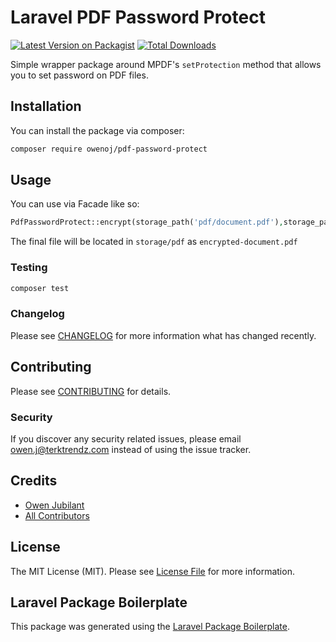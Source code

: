 # Laravel PDF Password Protect

[![Latest Version on Packagist](https://img.shields.io/packagist/v/owenoj/pdf-password-protect.svg?style=flat-square)](https://packagist.org/packages/owenoj/pdf-password-protect)
[![Total Downloads](https://img.shields.io/packagist/dt/owenoj/pdf-password-protect.svg?style=flat-square)](https://packagist.org/packages/owenoj/pdf-password-protect)

Simple wrapper package around MPDF's `setProtection` method that allows you to set password on PDF files.

## Installation

You can install the package via composer:

```bash
composer require owenoj/pdf-password-protect
```

## Usage

You can use via Facade like so:

```php
PdfPasswordProtect::encrypt(storage_path('pdf/document.pdf'),storage_path('pdf/'.'encrypted-documented.pdf'),'janedoe');
```

The final file will be located in `storage/pdf` as `encrypted-document.pdf`

### Testing

```bash
composer test
```

### Changelog

Please see [CHANGELOG](CHANGELOG.md) for more information what has changed recently.

## Contributing

Please see [CONTRIBUTING](CONTRIBUTING.md) for details.

### Security

If you discover any security related issues, please email owen.j@terktrendz.com instead of using the issue tracker.

## Credits

- [Owen Jubilant](https://github.com/owenoj)
- [All Contributors](../../contributors)

## License

The MIT License (MIT). Please see [License File](LICENSE.md) for more information.

## Laravel Package Boilerplate

This package was generated using the [Laravel Package Boilerplate](https://laravelpackageboilerplate.com).
